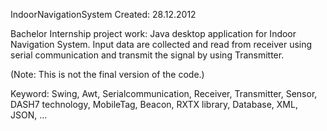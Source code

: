 IndoorNavigationSystem
Created: 28.12.2012

Bachelor Internship project work: Java desktop application for Indoor Navigation System. Input data are collected and read from receiver using serial communication and transmit the signal by using Transmitter.

(Note: This is not the final version of the code.)

Keyword: Swing, Awt, Serialcommunication, Receiver, Transmitter, Sensor, DASH7 technology, MobileTag, Beacon, RXTX library, Database, XML, JSON, ...
